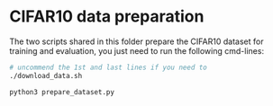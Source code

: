 # CIFAR10 data preparation

The two scripts shared in this folder prepare the CIFAR10 dataset for training and evaluation, you just need to run the following cmd-lines:

```sh
# uncommend the 1st and last lines if you need to
./download_data.sh

python3 prepare_dataset.py
```